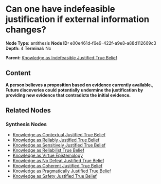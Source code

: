 # Can one have indefeasible justification if external information changes?

**Node Type:** antithesis
**Node ID:** e00e461d-f6e9-422f-a9e8-a88d112669c3
**Depth:** 4
**Terminal:** No

**Parent:** [Knowledge as Indefeasible Justified True Belief](knowledge-as-indefeasible-justified-true-belief-synthesis-af68fa1d-32c5-4d2e-813e-1ef350bfe5d7.md)

## Content

**A person believes a proposition based on evidence currently available.**, **Future discoveries could potentially undermine the justification by providing new evidence that contradicts the initial evidence.**

## Related Nodes

### Synthesis Nodes

- [Knowledge as Contextual Justified True Belief](knowledge-as-contextual-justified-true-belief-synthesis-efc3469a-0ba8-4079-ab5d-a4069ab08a8b.md)
- [Knowledge as Reliably Justified True Belief](knowledge-as-reliably-justified-true-belief-synthesis-161f9fa8-03b5-4a82-a8d8-53570f56e2ee.md)
- [Knowledge as Sensitively Justified True Belief](knowledge-as-sensitively-justified-true-belief-synthesis-9900f3a7-78bb-4cd1-92bb-74df1032e6f9.md)
- [Knowledge as Reliabilist True Belief](knowledge-as-reliabilist-true-belief-synthesis-15ccbf15-9084-48f0-93ac-c93a78f8eef4.md)
- [Knowledge as Virtue Epistemology](knowledge-as-virtue-epistemology-synthesis-31fd43c3-565e-4ea2-aa68-3d66faaff428.md)
- [Knowledge as No Defeat Justified True Belief](knowledge-as-no-defeat-justified-true-belief-synthesis-12732929-ab4e-4260-b986-0118cf1c2bf7.md)
- [Knowledge as Coherent Justified True Belief](knowledge-as-coherent-justified-true-belief-synthesis-2caf7a74-1d69-43d3-a4e2-e6a8adbe8a3d.md)
- [Knowledge as Pragmatically Justified True Belief](knowledge-as-pragmatically-justified-true-belief-synthesis-52fcd4a7-8b76-459e-a1f5-52f96eab1b1a.md)
- [Knowledge as Safety Justified True Belief](knowledge-as-safety-justified-true-belief-synthesis-7362bbee-bb07-4f2b-9b10-80cabb79102f.md)
